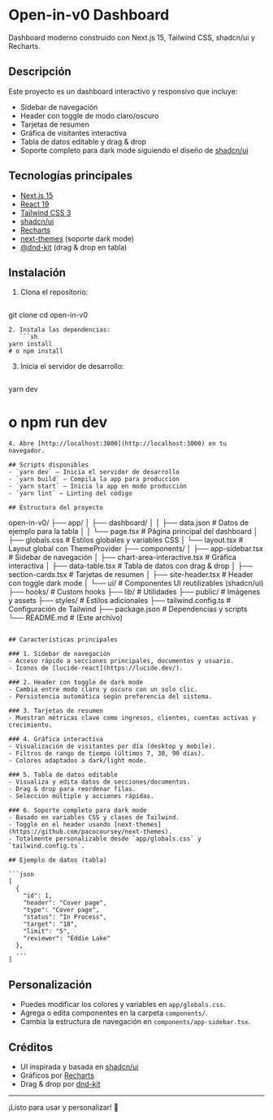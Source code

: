 # Open-in-v0 Dashboard

Dashboard moderno construido con Next.js 15, Tailwind CSS, shadcn/ui y Recharts.

## Descripción

Este proyecto es un dashboard interactivo y responsivo que incluye:
- Sidebar de navegación
- Header con toggle de modo claro/oscuro
- Tarjetas de resumen
- Gráfica de visitantes interactiva
- Tabla de datos editable y drag & drop
- Soporte completo para dark mode siguiendo el diseño de [shadcn/ui](https://ui.shadcn.com/themes)

## Tecnologías principales
- [Next.js 15](https://nextjs.org/)
- [React 19](https://react.dev/)
- [Tailwind CSS 3](https://tailwindcss.com/)
- [shadcn/ui](https://ui.shadcn.com/)
- [Recharts](https://recharts.org/)
- [next-themes](https://github.com/pacocoursey/next-themes) (soporte dark mode)
- [@dnd-kit](https://dndkit.com/) (drag & drop en tabla)

## Instalación

1. Clona el repositorio:
   ```sh
git clone <repo-url>
cd open-in-v0
```
2. Instala las dependencias:
   ```sh
yarn install
# o npm install
```
3. Inicia el servidor de desarrollo:
   ```sh
yarn dev
# o npm run dev
```
4. Abre [http://localhost:3000](http://localhost:3000) en tu navegador.

## Scripts disponibles
- `yarn dev` — Inicia el servidor de desarrollo
- `yarn build` — Compila la app para producción
- `yarn start` — Inicia la app en modo producción
- `yarn lint` — Linting del código

## Estructura del proyecto

```
open-in-v0/
├── app/
│   ├── dashboard/
│   │   ├── data.json         # Datos de ejemplo para la tabla
│   │   └── page.tsx         # Página principal del dashboard
│   ├── globals.css          # Estilos globales y variables CSS
│   └── layout.tsx           # Layout global con ThemeProvider
├── components/
│   ├── app-sidebar.tsx      # Sidebar de navegación
│   ├── chart-area-interactive.tsx # Gráfica interactiva
│   ├── data-table.tsx       # Tabla de datos con drag & drop
│   ├── section-cards.tsx    # Tarjetas de resumen
│   ├── site-header.tsx      # Header con toggle dark mode
│   └── ui/                  # Componentes UI reutilizables (shadcn/ui)
├── hooks/                   # Custom hooks
├── lib/                     # Utilidades
├── public/                  # Imágenes y assets
├── styles/                  # Estilos adicionales
├── tailwind.config.ts       # Configuración de Tailwind
├── package.json             # Dependencias y scripts
└── README.md                # (Este archivo)
```

## Características principales

### 1. Sidebar de navegación
- Acceso rápido a secciones principales, documentos y usuario.
- Íconos de [lucide-react](https://lucide.dev/).

### 2. Header con toggle de dark mode
- Cambia entre modo claro y oscuro con un solo clic.
- Persistencia automática según preferencia del sistema.

### 3. Tarjetas de resumen
- Muestran métricas clave como ingresos, clientes, cuentas activas y crecimiento.

### 4. Gráfica interactiva
- Visualización de visitantes por día (desktop y mobile).
- Filtros de rango de tiempo (últimos 7, 30, 90 días).
- Colores adaptados a dark/light mode.

### 5. Tabla de datos editable
- Visualiza y edita datos de secciones/documentos.
- Drag & drop para reordenar filas.
- Selección múltiple y acciones rápidas.

### 6. Soporte completo para dark mode
- Basado en variables CSS y clases de Tailwind.
- Toggle en el header usando [next-themes](https://github.com/pacocoursey/next-themes).
- Totalmente personalizable desde `app/globals.css` y `tailwind.config.ts`.

## Ejemplo de datos (tabla)

```json
[
  {
    "id": 1,
    "header": "Cover page",
    "type": "Cover page",
    "status": "In Process",
    "target": "18",
    "limit": "5",
    "reviewer": "Eddie Lake"
  },
  ...
]
```

## Personalización
- Puedes modificar los colores y variables en `app/globals.css`.
- Agrega o edita componentes en la carpeta `components/`.
- Cambia la estructura de navegación en `components/app-sidebar.tsx`.

## Créditos
- UI inspirada y basada en [shadcn/ui](https://ui.shadcn.com/themes)
- Gráficos por [Recharts](https://recharts.org/)
- Drag & drop por [dnd-kit](https://dndkit.com/)

---

¡Listo para usar y personalizar! 🚀 